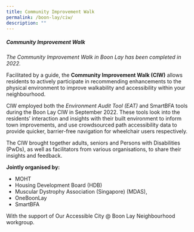 ```yaml
---
title: Community Improvement Walk
permalink: /boon-lay/ciw/
description: ""
---
```

##### **Community Improvement Walk**

*The Community Improvement Walk in Boon Lay has been completed in 2022.*

Facilitated by a guide, the **Community Improvement Walk (CIW)** allows residents to actively participate in recommending enhancements to the physical environment to improve walkability and accessibility within your neighbourhood.

CIW employed both the *Environment Audit Tool (EAT)* and SmartBFA tools during the Boon Lay CIW in September 2022. These tools look into the residents’ interaction and insights with their built environment to inform town improvements, and use crowdsourced path accessibility data to provide quicker, barrier-free navigation for wheelchair users respectively.  

The CIW brought together adults, seniors and Persons with Disabilities (PwDs), as well as facilitators from various organisations, to share their insights and feedback.

**Jointly organised by:**
* MOHT
* Housing Development Board (HDB)
* Muscular Dystrophy Association (Singapore) (MDAS),
* OneBoonLay
* SmartBFA

With the support of Our Accessible City @ Boon Lay Neighbourhood workgroup.